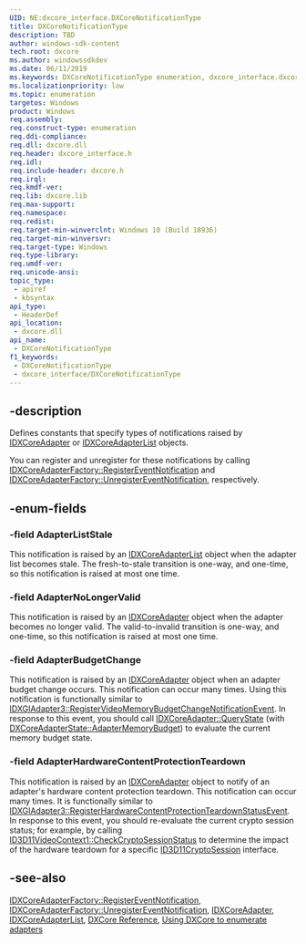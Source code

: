 ```yaml
---
UID: NE:dxcore_interface.DXCoreNotificationType
title: DXCoreNotificationType
description: TBD
author: windows-sdk-content
tech.root: dxcore
ms.author: windowssdkdev
ms.date: 06/11/2019
ms.keywords: DXCoreNotificationType enumeration, dxcore_interface.dxcorenotificationtype
ms.localizationpriority: low
ms.topic: enumeration
targetos: Windows
product: Windows
req.assembly: 
req.construct-type: enumeration
req.ddi-compliance: 
req.dll: dxcore.dll
req.header: dxcore_interface.h
req.idl: 
req.include-header: dxcore.h
req.irql: 
req.kmdf-ver: 
req.lib: dxcore.lib
req.max-support: 
req.namespace: 
req.redist: 
req.target-min-winverclnt: Windows 10 (Build 18936)
req.target-min-winversvr: 
req.target-type: Windows
req.type-library: 
req.umdf-ver: 
req.unicode-ansi: 
topic_type:
 - apiref
 - kbsyntax
api_type:
 - HeaderDef
api_location:
 - dxcore.dll
api_name:
 - DXCoreNotificationType
f1_keywords:
 - DXCoreNotificationType
 - dxcore_interface/DXCoreNotificationType
---
```


## -description

Defines constants that specify types of notifications raised by [IDXCoreAdapter](/windows/win32/api/dxcore_interface/nn-dxcore_interface-idxcoreadapter) or [IDXCoreAdapterList](/windows/win32/api/dxcore_interface/nn-dxcore_interface-idxcoreadapterlist) objects.

You can register and unregister for these notifications by calling [IDXCoreAdapterFactory::RegisterEventNotification](/windows/win32/api/dxcore_interface/nf-dxcore_interface-idxcoreadapterfactory-registereventnotification) and [IDXCoreAdapterFactory::UnregisterEventNotification](/windows/win32/api/dxcore_interface/nf-dxcore_interface-idxcoreadapterfactory-unregistereventnotification), respectively.

## -enum-fields

### -field AdapterListStale

This notification is raised by an <a href="/windows/win32/api/dxcore_interface/nn-dxcore_interface-idxcoreadapterlist">IDXCoreAdapterList</a> object when the adapter list becomes stale. The fresh-to-stale transition is one-way, and one-time, so this notification is raised at most one time.

### -field AdapterNoLongerValid

This notification is raised by an <a href="/windows/win32/api/dxcore_interface/nn-dxcore_interface-idxcoreadapter">IDXCoreAdapter</a> object when the adapter becomes no longer valid. The valid-to-invalid transition is one-way, and one-time, so this notification is raised at most one time.

### -field AdapterBudgetChange

This notification is raised by an <a href="/windows/win32/api/dxcore_interface/nn-dxcore_interface-idxcoreadapter">IDXCoreAdapter</a> object when an adapter budget change occurs. This notification can occur many times. Using this notification is functionally similar to <a href="/windows/win32/api/dxgi1_4/nf-dxgi1_4-idxgiadapter3-registervideomemorybudgetchangenotificationevent">IDXGIAdapter3::RegisterVideoMemoryBudgetChangeNotificationEvent</a>. In response to this event, you should call [IDXCoreAdapter::QueryState](/windows/win32/api/dxcore_interface/nf-dxcore_interface-idxcoreadapter-querystate) (with [DXCoreAdapterState::AdapterMemoryBudget](/windows/win32/api/dxcore_interface/ne-dxcore_interface-dxcoreadapterstate)) to evaluate the current memory budget state.

### -field AdapterHardwareContentProtectionTeardown

This notification is raised by an <a href="/windows/win32/api/dxcore_interface/nn-dxcore_interface-idxcoreadapter">IDXCoreAdapter</a> object to notify of an adapter's hardware content protection teardown. This notification can occur many times. It is functionally similar to <a href="/windows/win32/api/dxgi1_4/nf-dxgi1_4-idxgiadapter3-registerhardwarecontentprotectionteardownstatusevent">IDXGIAdapter3::RegisterHardwareContentProtectionTeardownStatusEvent</a>. In response to this event, you should re-evaluate the current crypto session status; for example, by calling [ID3D11VideoContext1::CheckCryptoSessionStatus](/windows/win32/api/d3d11_1/nf-d3d11_1-id3d11videocontext1-checkcryptosessionstatus) to determine the impact of the hardware teardown for a specific [ID3D11CryptoSession](/windows/win32/api/d3d11/nn-d3d11-id3d11cryptosession) interface.

## -see-also

[IDXCoreAdapterFactory::RegisterEventNotification](/windows/win32/api/dxcore_interface/nf-dxcore_interface-idxcoreadapterfactory-registereventnotification), [IDXCoreAdapterFactory::UnregisterEventNotification](/windows/win32/api/dxcore_interface/nf-dxcore_interface-idxcoreadapterfactory-unregistereventnotification), [IDXCoreAdapter](/windows/win32/api/dxcore_interface/nn-dxcore_interface-idxcoreadapter), [IDXCoreAdapterList](/windows/win32/api/dxcore_interface/nn-dxcore_interface-idxcoreadapterlist), [DXCore Reference](/windows/win32/dxcore/dxcore-reference), [Using DXCore to enumerate adapters](/windows/win32/dxcore/dxcore-enum-adapters)

